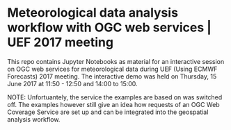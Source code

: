 # Meteorological data analysis workflow with OGC web services | UEF 2017 meeting

This repo contains Jupyter Notebooks as material for an interactive session on OGC web services for meteorological data during UEF (Using ECMWF Forecasts) 2017 meeting. 
The interactive demo was held on Thursday, 15 June 2017 at 11:50 - 12:50 and 14:00 to 15:00.

NOTE:
Unfortuantely, the service the examples are based on was switched off. The examples however still give an idea how requests of an OGC Web Coverage Service are set up and can be integrated into the geospatial analysis workflow.
